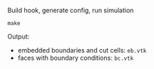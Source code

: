 Build hook, generate config, run simulation

    make

Output:

* embedded boundaries and cut cells: `eb.vtk`
* faces with boundary conditions: `bc.vtk`
